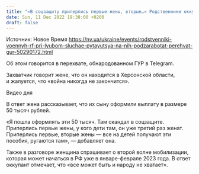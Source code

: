 ```yaml
---
title: "«В соцзащиту приперлись первые жены, вторые…» Родственники оккупантов при любом случае пытаются на них подзаработать — перехват ГУР"
date: Sun, 11 Dec 2022 19:38:00 +0200
draft: false
---
```

Источник: Новое Время https://nv.ua/ukraine/events/rodstvenniki-voennyh-rf-pri-lyubom-sluchae-pytayutsya-na-nih-podzarabotat-perehvat-gur-50290172.html


Об этом говорится в перехвате, обнародованном ГУР в Telegram.

Захватчик говорит жене, что он находится в Херсонской области, и жалуется, что «война никогда не закончится».

 Видео дня   

В ответ жена рассказывает, что их сыну оформили выплату в размере 50 тысяч рублей.

«Я пошла оформлять эти 50 тысяч. Там скандал в соцзащите. Приперлись первые жены, у кого дети там, он уже третий раз женат. Приперлись первые, вторые жены — все на детей получают эти пособия, ругаются там», — добавляет она.

 Также в разговоре женщина спрашивает о второй волне мобилизации, которая может начаться в РФ уже в январе-феврале 2023 года. В ответ оккупант отмечает, что «все может быть и народу не хватает».
